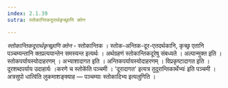 ```yaml
---
index: 2.1.39
sutra: स्तोकान्तिकदूरार्थकृच्छ्राणि क्तेन

---
```

_स्तोकान्तिकदूरार्थकृच्छ्राणि क्तेन_ - स्तोकान्तिक । स्तोक-अन्तिक-दूर-एतदर्थकानि, कृच्छ्र एतानि पञ्चम्यन्तानि क्तप्रत्ययान्तेन समस्यन्त इत्यर्थः । अर्थग्रहणं स्तोकान्तिकदूरेषु संबध्यते । अल्पान्मुक्त इति । स्तोकपर्यायस्योदाहरणम् । अभ्याशादागत इति । अन्तिकपर्यायस्योदाहरणम् । विप्रकृष्टादागत इति । दूरशब्दपर्याय उदाहार्यः ।करणे च स्तोके॑ति पञ्चमी । 'दूरादागत' इत्यत्र तुदूरान्तिकार्थेभ्यः॑ इति पञ्चमी । अत्रसुपो धात्वि॑ति लुकमाशङ्क्याह — पञ्चम्याः स्तोकादिभ्य इत्यलुगिति । 